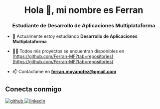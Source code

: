 <h1 align="center">Hola 👋, mi nombre es Ferran</h1>
<h3 align="center">Estudiante de Desarrollo de Aplicaciones Multiplataforma</h3>

- 🌱 Actualmente estoy estudiando **Desarrollo de Aplicaciones Multiplataforma**

- 👨‍💻 Todos mis proyectos se encuentran disponibles en [https://github.com/Ferran-MF?tab=repositories](https://github.com/Ferran-MF?tab=repositories)

- 📫 Contáctame en **ferran.moyanofez@gmail.com**


## Conecta conmigo
<div>
<a href="https://github.com/Ferran-MF" target="_blank">
<img src=https://img.shields.io/badge/github-%2324292e.svg?&style=for-the-badge&logo=github&logoColor=white alt=github style="margin-bottom: 5px;" />
</a>
<a href="https://www.linkedin.com/in/ferran-moyano-fernandez-607864208/" target="_blank">
<img src=https://img.shields.io/badge/linkedin-%231E77B5.svg?&style=for-the-badge&logo=linkedin&logoColor=white alt=linkedin style="margin-bottom: 5px;" />
</a>  
</div>  
<br/>  
